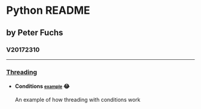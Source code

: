 # Python README
## by Peter Fuchs
### V20172310

---

### [Threading](threading/)

 * #### Conditions <small>[example](threading/condition_variable_de.py)</small> :joy:
   An example of how threading with conditions work
   
